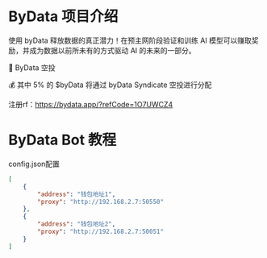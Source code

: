 # ByData 项目介绍
使用 byData 释放数据的真正潜力！在预主网阶段验证和训练 AI 模型可以赚取奖励，并成为数据以前所未有的方式驱动 AI 的未来的一部分。

🚀 ByData 空投

💰 其中 5% 的 $byData 将通过 byData Syndicate 空投进行分配

注册rf：https://bydata.app/?refCode=1O7UWCZ4

# ByData Bot 教程

config.json配置
```json
[
    {
        "address": "钱包地址1",
        "proxy": "http://192.168.2.7:50550"
    },
    {
        "address": "钱包地址2",
        "proxy": "http://192.168.2.7:50051"
    }
]
```
